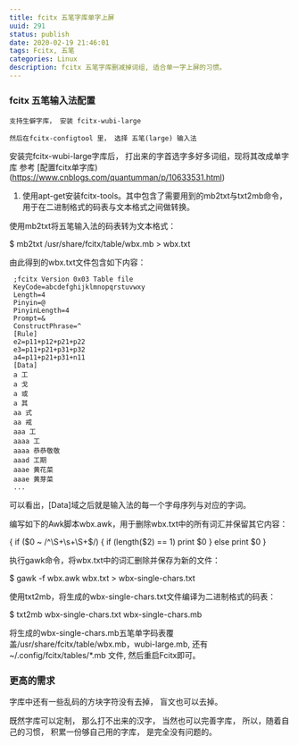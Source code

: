 ```yaml
---
title: fcitx 五笔字库单字上屏
uuid: 291
status: publish
date: 2020-02-19 21:46:01
tags: Fcitx, 五笔
categories: Linux
description: fcitx 五笔字库删减掉词组, 适合单一字上屏的习惯。 
---
```


### fcitx 五笔输入法配置

	支持生僻字库， 安装 fcitx-wubi-large

	然后在fcitx-configtool 里， 选择 五笔(large) 输入法
	
安装完fcitx-wubi-large字库后， 打出来的字首选字多好多词组，现将其改成单字库
参考 [配置fcitx单字库)(https://www.cnblogs.com/quantumman/p/10633531.html)

1. 使用apt-get安装fcitx-tools。其中包含了需要用到的mb2txt与txt2mb命令，用于在二进制格式的码表与文本格式之间做转换。

使用mb2txt将五笔输入法的码表转为文本格式：

 $ mb2txt /usr/share/fcitx/table/wbx.mb > wbx.txt
 
由此得到的wbx.txt文件包含如下内容：

	 ;fcitx Version 0x03 Table file
	 KeyCode=abcdefghijklmnopqrstuvwxy
	 Length=4
	 Pinyin=@
	 PinyinLength=4
	 Prompt=&
	 ConstructPhrase=^
	 [Rule]
	 e2=p11+p12+p21+p22
	 e3=p11+p21+p31+p32
	 a4=p11+p21+p31+n11
	 [Data]
	 a 工
	 a 戈
	 a 或
	 a 其
	 aa 式
	 aa 戒
	 aaa 工
	 aaaa 工
	 aaaa 恭恭敬敬
	 aaad 工期
	 aaae 黄花菜
	 aaae 黄芽菜
	 ...

可以看出，[Data]域之后就是输入法的每一个字母序列与对应的字词。

编写如下的Awk脚本wbx.awk，用于删除wbx.txt中的所有词汇并保留其它内容：

 {
   if ($0 ~ /^\S+\s+\S+$/) {
	 if (length($2) == 1) print $0
   }
   else print $0
 }

执行gawk命令，将wbx.txt中的词汇删除并保存为新的文件：

 $ gawk -f wbx.awk wbx.txt > wbx-single-chars.txt

使用txt2mb，将生成的wbx-single-chars.txt文件编译为二进制格式的码表：

 $ txt2mb wbx-single-chars.txt wbx-single-chars.mb

将生成的wbx-single-chars.mb五笔单字码表覆盖/usr/share/fcitx/table/wbx.mb，wubi-large.mb, 还有 ~/.config/fcitx/tables/*.mb 文件, 然后重启Fcitx即可。

### 更高的需求

字库中还有一些乱码的方块字符没有去掉， 盲文也可以去掉。 

既然字库可以定制， 那么打不出来的汉字， 当然也可以完善字库， 所以，随着自己的习惯， 积累一份够自己用的字库， 是完全没有问题的。 
